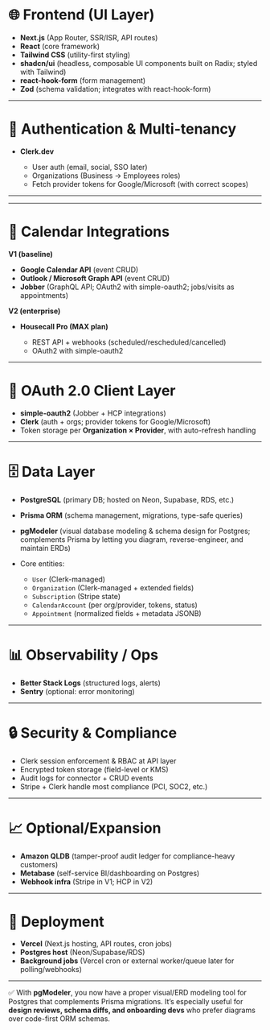 
# 🌐 Frontend (UI Layer)

* **Next.js** (App Router, SSR/ISR, API routes)
* **React** (core framework)
* **Tailwind CSS** (utility-first styling)
* **shadcn/ui** (headless, composable UI components built on Radix; styled with Tailwind)
* **react-hook-form** (form management)
* **Zod** (schema validation; integrates with react-hook-form)

---

# 🔐 Authentication & Multi-tenancy

* **Clerk.dev**

  * User auth (email, social, SSO later)
  * Organizations (Business → Employees roles)
  * Fetch provider tokens for Google/Microsoft (with correct scopes)

---

---

# 📅 Calendar Integrations

**V1 (baseline)**

* **Google Calendar API** (event CRUD)
* **Outlook / Microsoft Graph API** (event CRUD)
* **Jobber** (GraphQL API; OAuth2 with simple-oauth2; jobs/visits as appointments)

**V2 (enterprise)**

* **Housecall Pro (MAX plan)**

  * REST API + webhooks (scheduled/rescheduled/cancelled)
  * OAuth2 with simple-oauth2

---

# 🔑 OAuth 2.0 Client Layer

* **simple-oauth2** (Jobber + HCP integrations)
* **Clerk** (auth + orgs; provider tokens for Google/Microsoft)
* Token storage per **Organization × Provider**, with auto-refresh handling

---

# 🗄️ Data Layer

* **PostgreSQL** (primary DB; hosted on Neon, Supabase, RDS, etc.)
* **Prisma ORM** (schema management, migrations, type-safe queries)
* **pgModeler** (visual database modeling & schema design for Postgres; complements Prisma by letting you diagram, reverse-engineer, and maintain ERDs)
* Core entities:

  * `User` (Clerk-managed)
  * `Organization` (Clerk-managed + extended fields)
  * `Subscription` (Stripe state)
  * `CalendarAccount` (per org/provider, tokens, status)
  * `Appointment` (normalized fields + metadata JSONB)

---

# 📊 Observability / Ops

* **Better Stack Logs** (structured logs, alerts)
* **Sentry** (optional: error monitoring)

---

# 🔒 Security & Compliance

* Clerk session enforcement & RBAC at API layer
* Encrypted token storage (field-level or KMS)
* Audit logs for connector + CRUD events
* Stripe + Clerk handle most compliance (PCI, SOC2, etc.)

---

# 📈 Optional/Expansion

* **Amazon QLDB** (tamper-proof audit ledger for compliance-heavy customers)
* **Metabase** (self-service BI/dashboarding on Postgres)
* **Webhook infra** (Stripe in V1; HCP in V2)

---

# 🚀 Deployment

* **Vercel** (Next.js hosting, API routes, cron jobs)
* **Postgres host** (Neon/Supabase/RDS)
* **Background jobs** (Vercel cron or external worker/queue later for polling/webhooks)

---

✅ With **pgModeler**, you now have a proper visual/ERD modeling tool for Postgres that complements Prisma migrations. It’s especially useful for **design reviews, schema diffs, and onboarding devs** who prefer diagrams over code-first ORM schemas.
